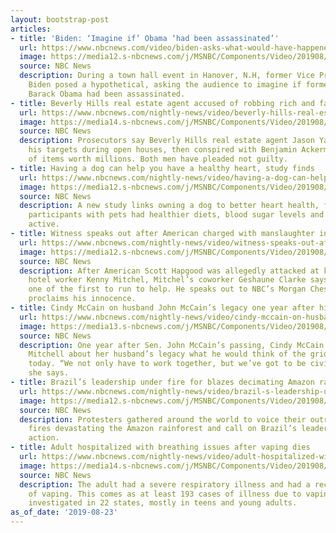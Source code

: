 ```yaml
---
layout: bootstrap-post
articles:
- title: 'Biden: ‘Imagine if’ Obama ‘had been assassinated’'
  url: https://www.nbcnews.com/video/biden-asks-what-would-have-happened-if-obama-had-been-assassinated-67305029578
  image: https://media12.s-nbcnews.com/j/MSNBC/Components/Video/201908/biden-town-hall.nbcnews-fp-1200-630.jpg
  source: NBC News
  description: During a town hall event in Hanover, N.H, former Vice President Joe
    Biden posed a hypothetical, asking the audience to imagine if former President
    Barack Obama had been assassinated.
- title: Beverly Hills real estate agent accused of robbing rich and famous
  url: https://www.nbcnews.com/nightly-news/video/beverly-hills-real-estate-agent-accused-of-robbing-rich-and-famous-67301445594
  image: https://media14.s-nbcnews.com/j/MSNBC/Components/Video/201908/nn_mal_hollywood_home_burglaries_190823.nbcnews-fp-1200-630.jpg
  source: NBC News
  description: Prosecutors say Beverly Hills real estate agent Jason Yasselli identified
    his targets during open houses, then conspired with Benjamin Ackerman to rob homes
    of items worth millions. Both men have pleaded not guilty.
- title: Having a dog can help you have a healthy heart, study finds
  url: https://www.nbcnews.com/nightly-news/video/having-a-dog-can-help-you-have-a-healthy-heart-study-finds-67299909726
  image: https://media12.s-nbcnews.com/j/MSNBC/Components/Video/201908/nn_gsc_dog_happiness_study_190823_1920x1080.nbcnews-fp-1200-630.jpg
  source: NBC News
  description: A new study links owning a dog to better heart health, finding that
    participants with pets had healthier diets, blood sugar levels and were more physically
    active.
- title: Witness speaks out after American charged with manslaughter in Anguilla
  url: https://www.nbcnews.com/nightly-news/video/witness-speaks-out-after-american-charged-with-manslaughter-in-anguilla-67299397886
  image: https://media12.s-nbcnews.com/j/MSNBC/Components/Video/201908/nn_mch_american_on_trial_in_anguilla_190823_1920x1080.nbcnews-fp-1200-630.jpg
  source: NBC News
  description: After American Scott Hapgood was allegedly attacked at knifepoint by
    hotel worker Kenny Mitchel, Mitchel’s coworker Geshaune Clarke says that he was
    one of the first to run to help. He speaks out to NBC’s Morgan Chesky as Hapgood
    proclaims his innocence.
- title: Cindy McCain on husband John McCain’s legacy one year after his death
  url: https://www.nbcnews.com/nightly-news/video/cindy-mccain-on-husband-john-mccain-s-legacy-one-year-after-his-death-67300421712
  image: https://media13.s-nbcnews.com/j/MSNBC/Components/Video/201908/nn_ami_cindy_mccain_interview_190823_1920x1080.nbcnews-fp-1200-630.jpg
  source: NBC News
  description: One year after Sen. John McCain’s passing, Cindy McCain speaks to Andrea
    Mitchell about her husband’s legacy what he would think of the gridlock in Washington
    today. “We not only have to work together, but we’ve got to be civil to each other,”
    she says.
- title: Brazil’s leadership under fire for blazes decimating Amazon rainforest
  url: https://www.nbcnews.com/nightly-news/video/brazil-s-leadership-under-fire-for-blazes-decimating-amazon-rainforest-67299909581
  image: https://media12.s-nbcnews.com/j/MSNBC/Components/Video/201908/nn_ksa_amazon_fires_190823_1920x1080.nbcnews-fp-1200-630.jpg
  source: NBC News
  description: Protesters gathered around the world to voice their outrage over the
    fires devastating the Amazon rainforest and call on Brazil’s leadership to take
    action.
- title: Adult hospitalized with breathing issues after vaping dies
  url: https://www.nbcnews.com/nightly-news/video/adult-hospitalized-with-breathing-issues-after-vaping-dies-67298885713
  image: https://media14.s-nbcnews.com/j/MSNBC/Components/Video/201908/nn_kda_vaping_death_190823_1920x1080.nbcnews-fp-1200-630.jpg
  source: NBC News
  description: The adult had a severe respiratory illness and had a recent history
    of vaping. This comes as at least 193 cases of illness due to vaping are now being
    investigated in 22 states, mostly in teens and young adults.
as_of_date: '2019-08-23'
---
```


